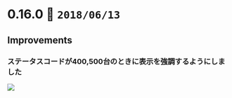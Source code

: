 0.16.0   :calendar: `2018/06/13` 
===============================

## Improvements

### ステータスコードが400,500台のときに表示を強調するようにしました

![](https://dl.dropboxusercontent.com/s/9j3q5aub6604gax/0.16.0-1.png)

